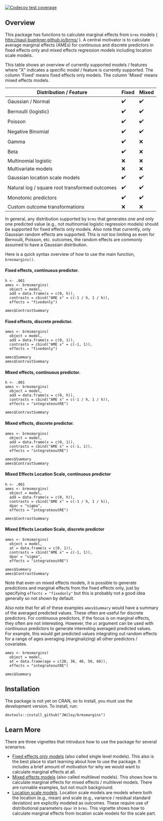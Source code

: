 <!-- badges: start -->
[![Codecov test coverage](https://codecov.io/gh/JWiley/brmsmargins/branch/main/graph/badge.svg)](https://codecov.io/gh/JWiley/brmsmargins?branch=main)
<!-- badges: end -->

## Overview

This package has functions to calculate marginal effects 
from `brms` models ( http://paul-buerkner.github.io/brms/ ).
A central motivator is to calculate average marginal effects (AMEs)
for continuous and discrete predictors in fixed effects only and 
mixed effects regression models including location scale models.

This table shows an overview of currently supported 
models / features where "X" indicates a specific model / feature 
is currently supported. The column 'Fixed' means fixed effects only models.
The column 'Mixed' means mixed effects models.

| Distribution / Feature                         | Fixed              | Mixed              |
|------------------------------------------------|--------------------|--------------------|
| Gaussian / Normal                              | :heavy_check_mark: | :heavy_check_mark: |
| Bernoulli (logistic)                           | :heavy_check_mark: | :heavy_check_mark: |
| Poisson                                        | :heavy_check_mark: | :heavy_check_mark: |
| Negative Binomial                              | :heavy_check_mark: | :heavy_check_mark: |
| Gamma                                          | :heavy_check_mark: | :x:                |
| Beta                                           | :heavy_check_mark: | :x:                |
| Multinomial logistic                           | :x:                | :x:                |
| Multivariate models                            | :x:                | :x:                |
| Gaussian location scale models                 | :heavy_check_mark: | :heavy_check_mark: |
| Natural log / square root transformed outcomes | :heavy_check_mark: | :heavy_check_mark: |
| Monotonic predictors                           | :heavy_check_mark: | :heavy_check_mark: |
| Custom outcome transformations                 | :x:                | :x:                |

In general, any distribution supported by `brms` that generates one and 
only one predicted value (e.g., not multinomial logistic regression models)
should be supported for fixed effects only models.
Also note that currently, only Gaussian random effects are supported. This is not too 
limiting as even for Bernoulli, Poisson, etc. outcomes, the random effects 
are commonly assumed to have a Gaussian distribution.

Here is a quick syntax overview of how to use the main function,
`brmsmargins()`. 

#### Fixed effects, continuous predictor.

```
h <- .001
ames <- brmsmargins(
  object = model,
  add = data.frame(x = c(0, h)),
  contrasts = cbind("AME x" = c(-1 / h, 1 / h)),
  effects = "fixedonly")
  
ames$ContrastSummary
```

#### Fixed effects, discrete predictor.

```
ames <- brmsmargins(
  object = model,
  add = data.frame(x = c(0, 1)),
  contrasts = cbind("AME x" = c(-1, 1)),
  effects = "fixedonly")

ames$Summary
ames$ContrastSummary
```

#### Mixed effects, continuous predictor.

```
h <- .001
ames <- brmsmargins(
  object = model,
  add = data.frame(x = c(0, h)),
  contrasts = cbind("AME x" = c(-1 / h, 1 / h)),
  effects = "integrateoutRE")
  
ames$ContrastSummary
```

#### Mixed effects, discrete predictor.

```
ames <- brmsmargins(
  object = model,
  add = data.frame(x = c(0, 1)),
  contrasts = cbind("AME x" = c(-1, 1)),
  effects = "integrateoutRE")

ames$Summary
ames$ContrastSummary
```

#### Mixed Effects Location Scale, continuous predictor

```
h <- .001
ames <- brmsmargins(
  object = model,
  add = data.frame(x = c(0, h)),
  contrasts = cbind("AME x" = c(-1 / h, 1 / h)),
  dpar = "sigma",
  effects = "integrateoutRE")
  
ames$ContrastSummary
```

#### Mixed Effects Location Scale, discrete predictor

```
ames <- brmsmargins(
  object = model,
  at = data.frame(x = c(0, 1)),
  contrasts = cbind("AME x" = c(-1, 1)),
  dpar = "sigma",
  effects = "integrateoutRE")

ames$Summary
ames$ContrastSummary
```

Note that even on mixed effects models, it is possible to generate 
predictions and marginal effects from the fixed effects only, 
just by specifying `effects = "fixedonly"` but this is 
probably not a good idea generally so not shown by default.

Also note that for all of these examples `ames$Summary` would 
have a summary of the averaged predicted values. These often 
are useful for discrete predictors. For continuous 
predictors, if the focus is on marginal effects, they often are
not interesting. However, the `at` argument can be used 
with continuous predictors to generate interesting averaged
predicted values. For example, this would get predicted 
values integrating out random effects for a range of ages
averaging (marginalizing) all other predictors / covariates.

```
ames <- brmsmargins(
  object = model,
  at = data.frame(age = c(20, 30, 40, 50, 60)),
  effects = "integrateoutRE")

ames$Summary
```

## Installation

The package is not yet on CRAN, so to install, you must use the 
development version. To install, run:

```
devtools::install_github("JWiley/brmsmargins")
```

## Learn More

There are three vignettes that introduce how to use the package
for several scenarios.

- [Fixed effects only models](https://joshuawiley.com/brmsmargins/articles/fixed-effects-marginaleffects.html)
  (also called single level models). This also is the best place to start learning 
  about how to use the package. It includes a brief amount of motivation for 
  why we would want to calculate marginal effects at all.
- [Mixed effects models](https://joshuawiley.com/brmsmargins/articles/mixed-effects-marginaleffects.html)
  (also called multilevel models). This shows how to calculate marginal effects 
  for mixed effects / multilevel models. There are runnable examples, but
  not much background.
- [Location scale models](https://joshuawiley.com/brmsmargins/articles/location-scale-marginaleffects.html).
  Location scale models are models where both the location (e.g., mean) and 
  scale (e.g., variance / residual standard deviation) are explicitly 
  modeled as outcomes. These require use of distributional parameters `dpar` in `brms`.
  This vignette shows how to calculate marginal effects from location scale models for the 
  scale part.
